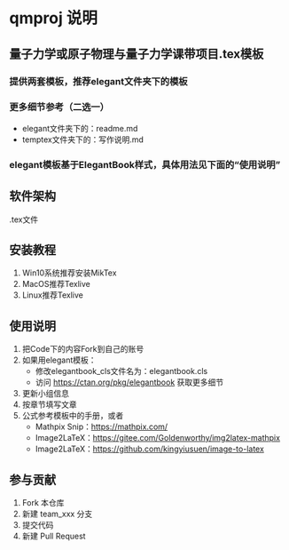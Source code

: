 # qmproj 说明
## 量子力学或原子物理与量子力学课带项目.tex模板
### 提供两套模板，推荐elegant文件夹下的模板
### 更多细节参考（二选一）
- elegant文件夹下的：readme.md
- temptex文件夹下的：写作说明.md
### elegant模板基于ElegantBook样式，具体用法见下面的“使用说明”

## 软件架构
.tex文件


## 安装教程

1.  Win10系统推荐安装MikTex
1.  MacOS推荐Texlive
1.  Linux推荐Texlive

## 使用说明

1.  把Code下的内容Fork到自己的账号
1.  如果用elegant模板：
    - 修改elegantbook_cls文件名为：elegantbook.cls
    - 访问 https://ctan.org/pkg/elegantbook 获取更多细节
1.  更新小组信息
1.  按章节填写文章
1.  公式参考模板中的手册，或者
    - Mathpix Snip：https://mathpix.com/
    - Image2LaTeX：https://gitee.com/Goldenworthy/img2latex-mathpix
    - Image2LaTeX：https://github.com/kingyiusuen/image-to-latex

## 参与贡献

1.  Fork 本仓库
1.  新建 team_xxx 分支
1.  提交代码
1.  新建 Pull Request


